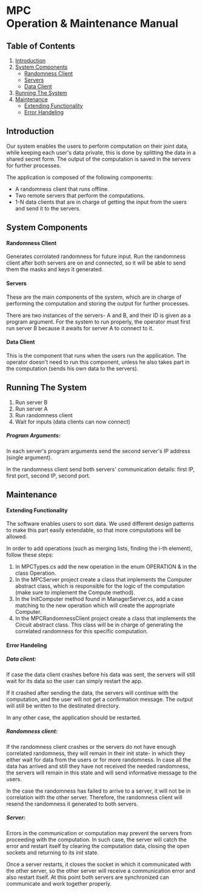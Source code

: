 # MPC <br> Operation & Maintenance Manual

## Table of Contents
1. [Introduction](#introduction)
2. [System Components](#system-components)
      * [Randomness Client](#randomness-client)
      * [Servers](#servers)
      * [Data Client](#data-client)
3. [Running The System](#running-the-system)
4. [Maintenance](#maintenance)
     * [Extending Functionality](#extending-functionality)
     * [Error Handeling](#error-handeling)

## Introduction
Our system enables the users to perform computation on their joint data, while keeping each user's data private, this is done by splitting the data in a shared secret form. The output of the computation is saved in the servers for further processes.

The application is composed of the following components: 
- A randomness client that runs offline.
- Two remote servers that perform the computations.
- 1-N data clients that are in charge of getting the input from the users and send it to the servers.


## System Components

#### Randomness Client
Generates corrolated randomness for future input. Run the randomness client after both servers are on and connected, so it will be able to send them the masks and keys it generated.

#### Servers
These are the main components of the system, which are in charge of performing the computation and storing the output for further processes. 

There are two instances of the servers- A and B, and their ID is given as a program argument. For the system to run properly, the operator must first run server B because it awaits for server A to connect to it. 

#### Data Client
This is the component that runs when the users run the application. The operator doesn't need to run this component, unless he also takes part in the computation (sends his own data to the servers).

## Running The System
1. Run server B
2. Run server A
3. Run randomness client
4. Wait for inputs (data clients can now connect)

##### Program Arguments:
In each server's program arguments send the second server's IP address (single argument).

In the randomness client send both servers' communication details: first IP, first port, second IP, second port.

## Maintenance

#### Extending Functionality
The software enables users to sort data. We used different design patterns to make this part easily extendable, so that more computations will be allowed.

In order to add operations (such as merging lists, finding the i-th element), follow these steps:

1. In MPCTypes.cs add the new operation in the enum OPERATION & in the class Operation.
2. In the MPCServer project create a class that implements the Computer abstract class, which is responsible for the logic of the computation (make sure to implement the Compute method).
3. In the InitComputer method found in ManagerServer.cs, add a case matching to the new operation which will create the appropriate Computer.
4. In the MPCRandomnessClient project create a class that implements the Circuit abstract class. This class will be in charge of generating the correlated randomness for this specific computation.

#### Error Handeling
##### Data client:
If case the data client crashes before his data was sent, the servers will still wait for its data so the user can simply restart the app. 

If it crashed after sending the data, the servers will continue with the computation, and the user will not get a confirmation message. The output will still be written to the destinated directory.

In any other case, the application should be restarted.

##### Randomness client:
If the randomness client crashes or the servers do not have enough correlated randomness, they will remain in their init state- in which they either wait for data from the users or for more randomness. In case all the data has arrived and still they have not received the needed randomness, the servers will remain in this state and will send informative message to the users.

In the case the randomness has failed to arrive to a server, it will not be in correlation with the other server. Therefore, the randomness client will resend the randomness it generated to both servers.

##### Server:
Errors in the communication or computation may prevent the servers from proceeding with the computation. In such case, the server will catch the error and restart itself by clearing the computation data, closing the open sockets and returning to its init state. 

Once a server restarts, it closes the socket in which it communicated with the other server, so the other server will receive a communication error and also restart itself. At this point both servers are synchronized can communicate and work together properly.
